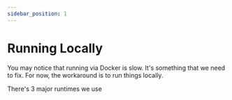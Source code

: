 ```yaml
---
sidebar_position: 1
---
```


# Running Locally
You may notice that running via Docker is slow. It's something that we need to fix. For now, the workaround is to run things locally.

There's 3 major runtimes we use 